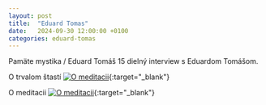 ```yaml
---
layout: post
title:  "Eduard Tomas"
date:   2024-09-30 12:00:00 +0100
categories: eduard-tomas
---
```


Pamäte mystika / Eduard Tomáš
15 dielný interview s Eduardom Tomášom.

O trvalom štastí
[![O meditacii](https://img.youtube.com/vi/LE4S9W-v0BY/hqdefault.jpg)](https://www.youtube.com/watch?v=LE4S9W-v0BY){:target="_blank"}

O meditacii
[![O meditacii](https://img.youtube.com/vi/j8ReH1Q1rBM/hqdefault.jpg)](https://www.youtube.com/watch?v=j8ReH1Q1rBM){:target="_blank"}